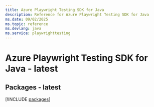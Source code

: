 ```yaml
---
title: Azure Playwright Testing SDK for Java
description: Reference for Azure Playwright Testing SDK for Java
ms.date: 09/02/2025
ms.topic: reference
ms.devlang: java
ms.service: playwrighttesting
---
```

# Azure Playwright Testing SDK for Java - latest
## Packages - latest
[!INCLUDE [packages](playwright-testing-index.md)]